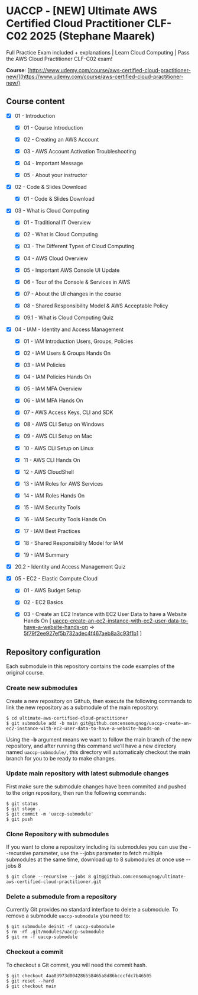 # UACCP - [NEW] Ultimate AWS Certified Cloud Practitioner CLF-C02 2025 (Stephane Maarek)

Full Practice Exam included + explanations | Learn Cloud Computing | Pass the AWS Cloud Practitioner CLF-C02 exam!

**Course**: [https://www.udemy.com/course/aws-certified-cloud-practitioner-new/](https://www.udemy.com/course/aws-certified-cloud-practitioner-new/)

## Course content

- [x] 01 - Introduction

  - [x] 01 - Course Introduction

  - [x] 02 - Creating an AWS Account

  - [x] 03 - AWS Account Activation Troubleshooting

  - [x] 04 - Important Message

  - [x] 05 - About your instructor

- [x] 02 - Code & Slides Download

  - [x] 01 - Code & Slides Download

- [x] 03 - What is Cloud Computing

  - [x] 01 - Traditional IT Overview

  - [x] 02 - What is Cloud Computing

  - [x] 03 - The Different Types of Cloud Computing

  - [x] 04 - AWS Cloud Overview

  - [x] 05 - Important AWS Console UI Update

  - [x] 06 - Tour of the Console & Services in AWS

  - [x] 07 - About the UI changes in the course

  - [x] 08 - Shared Responsibility Model & AWS Acceptable Policy

  - [x] 09.1 - What is Cloud Computing Quiz

- [x] 04 - IAM - Identity and Access Management

  - [x] 01 - IAM Introduction Users, Groups, Policies

  - [x] 02 - IAM Users & Groups Hands On

  - [x] 03 - IAM Policies

  - [x] 04 - IAM Policies Hands On

  - [x] 05 - IAM MFA Overview

  - [x] 06 - IAM MFA Hands On

  - [x] 07 - AWS Access Keys, CLI and SDK

  - [x] 08 - AWS CLI Setup on Windows

  - [x] 09 - AWS CLI Setup on Mac

  - [x] 10 - AWS CLI Setup on Linux

  - [x] 11 - AWS CLI Hands On

  - [x] 12 - AWS CloudShell

  - [x] 13 - IAM Roles for AWS Services

  - [x] 14 - IAM Roles Hands On

  - [x] 15 - IAM Security Tools

  - [x] 16 - IAM Security Tools Hands On

  - [x] 17 - IAM Best Practices

  - [x] 18 - Shared Responsibility Model for IAM

  - [x] 19 - IAM Summary

- [x] 20.2 - Identity and Access Management Quiz

- [x] 05 - EC2 - Elastic Compute Cloud

  - [x] 01 - AWS Budget Setup

  - [x] 02 - EC2 Basics

  - [x] 03 - Create an EC2 Instance with EC2 User Data to have a Website Hands On [ [uaccp-create-an-ec2-instance-with-ec2-user-data-to-have-a-website-hands-on](https://github.com/ensomugnog/uaccp-create-an-ec2-instance-with-ec2-user-data-to-have-a-website-hands-on) -> [5f79f2ee927ef5b732adec4f467aeb8a3c93f1b1](https://github.com/ensomugnog/uaccp-create-an-ec2-instance-with-ec2-user-data-to-have-a-website-hands-on/commit/5f79f2ee927ef5b732adec4f467aeb8a3c93f1b1) ]

## Repository configuration
Each submodule in this repository contains the code examples of the original course.

### Create new submodules
Create a new repository on Github, then execute the following commands to link the new repository as a submodule of the main repository:

```
$ cd ultimate-aws-certified-cloud-practitioner
$ git submodule add -b main git@github.com:ensomugnog/uaccp-create-an-ec2-instance-with-ec2-user-data-to-have-a-website-hands-on
```

Using the **-b** argument means we want to follow the main branch of the new repository, and after running this command we’ll have a new directory named `uaccp-submodule/`, this directory will automaticaly checkout the main branch for you to be ready to make changes.

### Update main repository with latest submodule changes
First make sure the submodule changes have been commited and pushed to the orign repository, then run the following commands:

```
$ git status
$ git stage .
$ git commit -m 'uaccp-submodule'
$ git push
```

### Clone Repository with submodules
If you want to clone a repository including its submodules you can use the --recursive parameter, use the --jobs parameter to fetch multiple submodules at the same time, download up to 8 submodules at once use --jobs 8

```
$ git clone --recursive --jobs 8 git@github.com:ensomugnog/ultimate-aws-certified-cloud-practitioner.git
```

### Delete a submodule from a repository
Currently Git provides no standard interface to delete a submodule. To remove a submodule `uaccp-submodule` you need to:

```
$ git submodule deinit -f uaccp-submodule
$ rm -rf .git/modules/uaccp-submodule
$ git rm -f uaccp-submodule
```

### Checkout a commit
To checkout a Git commit, you will need the commit hash.

```
$ git checkout 4aa03973d004286558465a8d86bcccfdc7b46505
$ git reset --hard
$ git checkout main
```